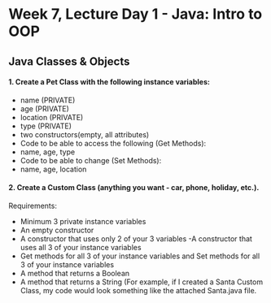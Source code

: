 # Week 7, Lecture Day 1 - Java: Intro to OOP

## Java Classes & Objects

#### 1. Create a Pet Class with the following instance variables:

- name (PRIVATE)
- age (PRIVATE)
- location (PRIVATE)
- type (PRIVATE)
- two constructors(empty, all attributes)
- Code to be able to access the following (Get Methods):
- name, age, type
- Code to be able to change (Set Methods):
- name, age, location

#### 2. Create a Custom Class (anything you want - car, phone, holiday, etc.).

Requirements:

- Minimum 3 private instance variables
- An empty constructor
- A constructor that uses only 2 of your 3 variables
 -A constructor that uses all 3 of your instance variables
- Get methods for all 3 of your instance variables and Set methods for all 3 of your instance variables
- A method that returns a Boolean
- A method that returns a String (For example, if I created a Santa Custom Class, my code would look something like the attached Santa.java file.
